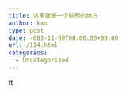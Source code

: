 ```yaml
---
title: 这里就是一个贴图的地方
author: kxn
type: post
date: -001-11-30T00:00:00+00:00
url: /114.html
categories:
  - Uncategorized
---
```


<div>
  ft
</div>
